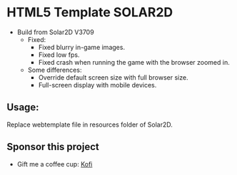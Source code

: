 # HTML5 Template SOLAR2D

- Build from Solar2D V3709
  - Fixed:
    * Fixed blurry in-game images.
    * Fixed low fps.
    * Fixed crash when running the game with the browser zoomed in.
  - Some differences:
    * Override default screen size with full browser size.
    * Full-screen display with mobile devices.

## Usage:

Replace webtemplate file in resources folder of Solar2D.

## Sponsor this project
- Gift me a coffee cup: [Kofi](https://www.ko-fi.com/kandev)
